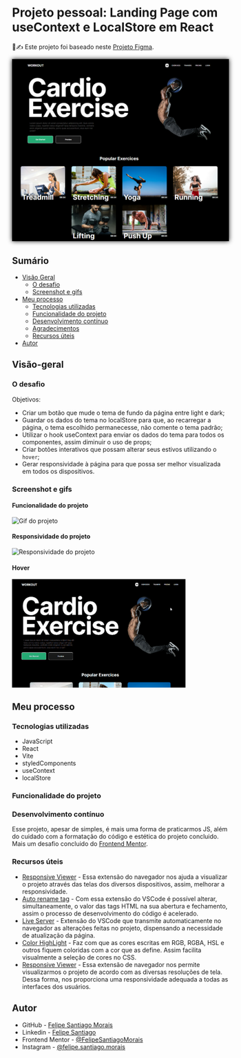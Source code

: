 # Projeto pessoal: Landing Page com useContext e LocalStore em React

🧾✍ Este projeto foi baseado neste [Projeto Figma](https://www.figma.com/file/k1DNeyUX1Go6PzK745JEjm/Fitness-Landing-Page-(Community)?type=design&node-id=0-1&mode=design&t=6ri2f4Hb4lgjpXNu-0).

<img src="./src/screenshots/design.bmp" alt="desktop preview" style="box-shadow: 0 0 10px">

## Sumário

- [Visão Geral](#visão-geral)
  - [O desafio](#o-desafio)
  - [Screenshot e gifs](#screenshot-e-gifs)
- [Meu processo](#meu-processo)
  - [Tecnologias utilizadas](#tecnologias-utilizadas)
  - [Funcionalidade do projeto](#funcionalidade-do-projeto)
  - [Desenvolvimento contínuo](#desenvolvimento-contínuo)
  - [Agradecimentos](#agradecimentos)
  - [Recursos úteis](#recursos-úteis)
- [Autor](#autor)


## Visão-geral

### O desafio

Objetivos:

- Criar um botão que mude o tema de fundo da página entre light e dark;
- Guardar os dados do tema no localStore para que, ao recarregar a página, o tema escolhido permanecesse, não comente o tema padrão;
- Utilizar o hook useContext para enviar os dados do tema para todos os componentes, assim diminuir o uso de props;
- Criar botões interativos que possam alterar seus estivos utilizando o ```hover```;
- Gerar responsividade à página para que possa ser melhor visualizada em todos os dispositivos.

### Screenshot e gifs

#### Funcionalidade do projeto

<img src="./src/screenshots/project-functionality.gif" alt="Gif do projeto" title="Gif do projeto" width=80%>

#### Responsividade do projeto

<img src="./src/screenshots/project-responsiveness.gif" alt="Responsividade do projeto" title="Responsividade do projeto" width=80%>

#### Hover

<img src="./src/screenshots/project-hover.gif" alt="Hover do projeto" title="Responsividade do projeto" width=80%>

## Meu processo

### Tecnologias utilizadas

- JavaScript
- React
- Vite
- styledComponents
- useContext
- localStore

### Funcionalidade do projeto



### Desenvolvimento contínuo

Esse projeto, apesar de simples, é mais uma forma de praticarmos JS, além do cuidado com a formatação do código e estética do projeto concluido. Mais um desafio concluido do [Frontend Mentor](https://www.frontendmentor.io).

### Recursos úteis

- [Responsive Viewer](https://chromewebstore.google.com/detail/responsive-viewer/inmopeiepgfljkpkidclfgbgbmfcennb) - Essa extensão do navegador nos ajuda a visualizar o projeto através das telas dos diversos dispositivos, assim, melhorar a responsividade. 
- [Auto rename tag](https://marketplace.visualstudio.com/items?itemName=formulahendry.auto-rename-tag) - Com essa extensão do VSCode é possível alterar, simultaneamente, o valor das tags HTML na sua abertura e fechamento, assim o processo de desenvolvimento do código é acelerado.
- [Live Server](https://marketplace.visualstudio.com/items?itemName=ritwickdey.LiveServer) - Extensão do VSCode que transmite automaticamente no navegador as alterações feitas no projeto, dispensando a necessidade de atualização da página.
- [Color HighLight](https://marketplace.visualstudio.com/items?itemName=naumovs.color-highlight) - Faz com que as cores escritas em RGB, RGBA, HSL e outros fiquem coloridas com a cor que as define. Assim facilita visualmente a seleção de cores no CSS.
- [Responsive Viewer](https://chromewebstore.google.com/detail/responsive-viewer/inmopeiepgfljkpkidclfgbgbmfcennb?pli=1) - Essa extensão de navegador nos permite visualizarmos o projeto de acordo com as diversas resoluções de tela. Dessa forma, nos proporciona uma responsividade adequada a todas as interfaces dos usuários.

## Autor

- GitHub - [Felipe Santiago Morais](https://github.com/SantiagoMorais)
- Linkedin - [Felipe Santiago](https://www.linkedin.com/in/felipe-santiago-873025288/)
- Frontend Mentor - [@FelipeSantiagoMorais](https://www.frontendmentor.io/profile/SantiagoMorais)
- Instagram - [@felipe.santiago.morais](https://www.instagram.com/felipe.santiago.morais)
